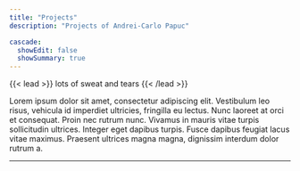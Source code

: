 ```yaml
---
title: "Projects"
description: "Projects of Andrei-Carlo Papuc"

cascade:
  showEdit: false
  showSummary: true
---
```


{{< lead >}}
lots of sweat and tears
{{< /lead >}}

Lorem ipsum dolor sit amet, consectetur adipiscing elit. Vestibulum leo risus, vehicula id imperdiet ultricies, fringilla eu lectus. Nunc laoreet at orci et consequat. Proin nec rutrum nunc. Vivamus in mauris vitae turpis sollicitudin ultrices. Integer eget dapibus turpis. Fusce dapibus feugiat lacus vitae maximus. Praesent ultrices magna magna, dignissim interdum dolor rutrum a.



<!-- This section contains some demo pages that show how Congo renders different types of content. You can also see an example [taxonomy listing]({{< ref "tags" >}}) page.

_**Sidenote:** This page is just a standard Congo article listing and Hugo has been configured to generate a `samples` content type and display article summaries._ -->

---